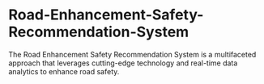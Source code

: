 # Road-Enhancement-Safety-Recommendation-System
The Road Enhancement Safety Recommendation System is a multifaceted approach that leverages cutting-edge technology and real-time data analytics to enhance road safety. 
